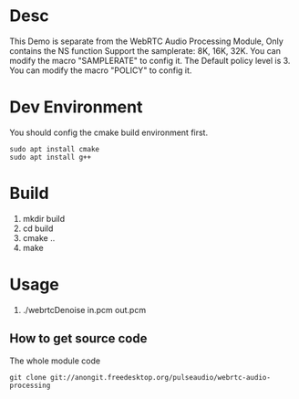 
# Desc
  This Demo is separate from the WebRTC Audio Processing Module, Only contains the NS function
  Support the samplerate: 8K, 16K, 32K. You can modify the macro "SAMPLERATE" to config it.
  The Default policy level is 3. You can modify the macro "POLICY" to config it.

# Dev Environment
  You should config the cmake build environment first.
```
sudo apt install cmake
sudo apt install g++
```

# Build
1. mkdir build
2. cd build
3. cmake ..
4. make

# Usage
1. ./webrtcDenoise in.pcm out.pcm

## How to get source code
The whole module code
```
git clone git://anongit.freedesktop.org/pulseaudio/webrtc-audio-processing
```
